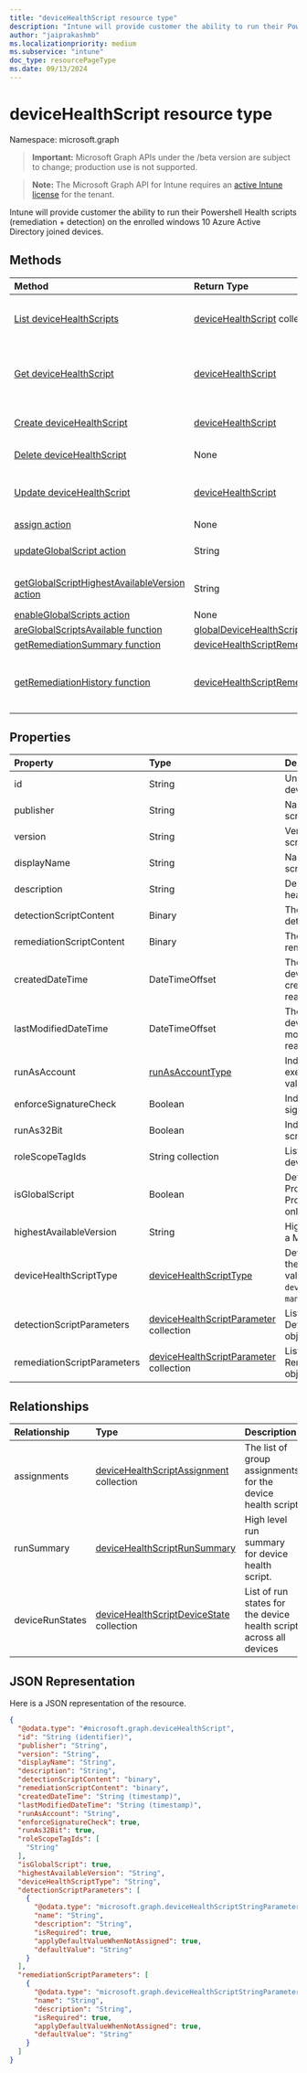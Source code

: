 ```yaml
---
title: "deviceHealthScript resource type"
description: "Intune will provide customer the ability to run their Powershell Health scripts (remediation + detection) on the enrolled windows 10 Azure Active Directory joined devices."
author: "jaiprakashmb"
ms.localizationpriority: medium
ms.subservice: "intune"
doc_type: resourcePageType
ms.date: 09/13/2024
---
```


# deviceHealthScript resource type

Namespace: microsoft.graph

> **Important:** Microsoft Graph APIs under the /beta version are subject to change; production use is not supported.

> **Note:** The Microsoft Graph API for Intune requires an [active Intune license](https://go.microsoft.com/fwlink/?linkid=839381) for the tenant.

Intune will provide customer the ability to run their Powershell Health scripts (remediation + detection) on the enrolled windows 10 Azure Active Directory joined devices.

## Methods
|Method|Return Type|Description|
|:---|:---|:---|
|[List deviceHealthScripts](../api/intune-devices-devicehealthscript-list.md)|[deviceHealthScript](../resources/intune-devices-devicehealthscript.md) collection|List properties and relationships of the [deviceHealthScript](../resources/intune-devices-devicehealthscript.md) objects.|
|[Get deviceHealthScript](../api/intune-devices-devicehealthscript-get.md)|[deviceHealthScript](../resources/intune-devices-devicehealthscript.md)|Read properties and relationships of the [deviceHealthScript](../resources/intune-devices-devicehealthscript.md) object.|
|[Create deviceHealthScript](../api/intune-devices-devicehealthscript-create.md)|[deviceHealthScript](../resources/intune-devices-devicehealthscript.md)|Create a new [deviceHealthScript](../resources/intune-devices-devicehealthscript.md) object.|
|[Delete deviceHealthScript](../api/intune-devices-devicehealthscript-delete.md)|None|Deletes a [deviceHealthScript](../resources/intune-devices-devicehealthscript.md).|
|[Update deviceHealthScript](../api/intune-devices-devicehealthscript-update.md)|[deviceHealthScript](../resources/intune-devices-devicehealthscript.md)|Update the properties of a [deviceHealthScript](../resources/intune-devices-devicehealthscript.md) object.|
|[assign action](../api/intune-devices-devicehealthscript-assign.md)|None||
|[updateGlobalScript action](../api/intune-devices-devicehealthscript-updateglobalscript.md)|String|Update the Proprietary Device Health Script|
|[getGlobalScriptHighestAvailableVersion action](../api/intune-devices-devicehealthscript-getglobalscripthighestavailableversion.md)|String|Update the Proprietary Device Health Script|
|[enableGlobalScripts action](../api/intune-devices-devicehealthscript-enableglobalscripts.md)|None||
|[areGlobalScriptsAvailable function](../api/intune-devices-devicehealthscript-areglobalscriptsavailable.md)|[globalDeviceHealthScriptState](../resources/intune-devices-globaldevicehealthscriptstate.md)||
|[getRemediationSummary function](../api/intune-devices-devicehealthscript-getremediationsummary.md)|[deviceHealthScriptRemediationSummary](../resources/intune-devices-devicehealthscriptremediationsummary.md)||
|[getRemediationHistory function](../api/intune-devices-devicehealthscript-getremediationhistory.md)|[deviceHealthScriptRemediationHistory](../resources/intune-devices-devicehealthscriptremediationhistory.md)|Function to get the number of remediations by a device health scripts|

## Properties
|Property|Type|Description|
|:---|:---|:---|
|id|String|Unique Identifier for the device health script|
|publisher|String|Name of the device health script publisher|
|version|String|Version of the device health script|
|displayName|String|Name of the device health script|
|description|String|Description of the device health script|
|detectionScriptContent|Binary|The entire content of the detection powershell script|
|remediationScriptContent|Binary|The entire content of the remediation powershell script|
|createdDateTime|DateTimeOffset|The timestamp of when the device health script was created. This property is read-only.|
|lastModifiedDateTime|DateTimeOffset|The timestamp of when the device health script was modified. This property is read-only.|
|runAsAccount|[runAsAccountType](../resources/intune-shared-runasaccounttype.md)|Indicates the type of execution context. Possible values are: `system`, `user`.|
|enforceSignatureCheck|Boolean|Indicate whether the script signature needs be checked|
|runAs32Bit|Boolean|Indicate whether PowerShell script(s) should run as 32-bit|
|roleScopeTagIds|String collection|List of Scope Tag IDs for the device health script|
|isGlobalScript|Boolean|Determines if this is Microsoft Proprietary Script. Proprietary scripts are read-only|
|highestAvailableVersion|String|Highest available version for a Microsoft Proprietary script|
|deviceHealthScriptType|[deviceHealthScriptType](../resources/intune-devices-devicehealthscripttype.md)|DeviceHealthScriptType for the script policy. Possible values are: `deviceHealthScript`, `managedInstallerScript`.|
|detectionScriptParameters|[deviceHealthScriptParameter](../resources/intune-devices-devicehealthscriptparameter.md) collection|List of ComplexType DetectionScriptParameters objects.|
|remediationScriptParameters|[deviceHealthScriptParameter](../resources/intune-devices-devicehealthscriptparameter.md) collection|List of ComplexType RemediationScriptParameters objects.|

## Relationships
|Relationship|Type|Description|
|:---|:---|:---|
|assignments|[deviceHealthScriptAssignment](../resources/intune-devices-devicehealthscriptassignment.md) collection|The list of group assignments for the device health script|
|runSummary|[deviceHealthScriptRunSummary](../resources/intune-devices-devicehealthscriptrunsummary.md)|High level run summary for device health script.|
|deviceRunStates|[deviceHealthScriptDeviceState](../resources/intune-devices-devicehealthscriptdevicestate.md) collection|List of run states for the device health script across all devices|

## JSON Representation
Here is a JSON representation of the resource.
<!-- {
  "blockType": "resource",
  "keyProperty": "id",
  "@odata.type": "microsoft.graph.deviceHealthScript"
}
-->
``` json
{
  "@odata.type": "#microsoft.graph.deviceHealthScript",
  "id": "String (identifier)",
  "publisher": "String",
  "version": "String",
  "displayName": "String",
  "description": "String",
  "detectionScriptContent": "binary",
  "remediationScriptContent": "binary",
  "createdDateTime": "String (timestamp)",
  "lastModifiedDateTime": "String (timestamp)",
  "runAsAccount": "String",
  "enforceSignatureCheck": true,
  "runAs32Bit": true,
  "roleScopeTagIds": [
    "String"
  ],
  "isGlobalScript": true,
  "highestAvailableVersion": "String",
  "deviceHealthScriptType": "String",
  "detectionScriptParameters": [
    {
      "@odata.type": "microsoft.graph.deviceHealthScriptStringParameter",
      "name": "String",
      "description": "String",
      "isRequired": true,
      "applyDefaultValueWhenNotAssigned": true,
      "defaultValue": "String"
    }
  ],
  "remediationScriptParameters": [
    {
      "@odata.type": "microsoft.graph.deviceHealthScriptStringParameter",
      "name": "String",
      "description": "String",
      "isRequired": true,
      "applyDefaultValueWhenNotAssigned": true,
      "defaultValue": "String"
    }
  ]
}
```
